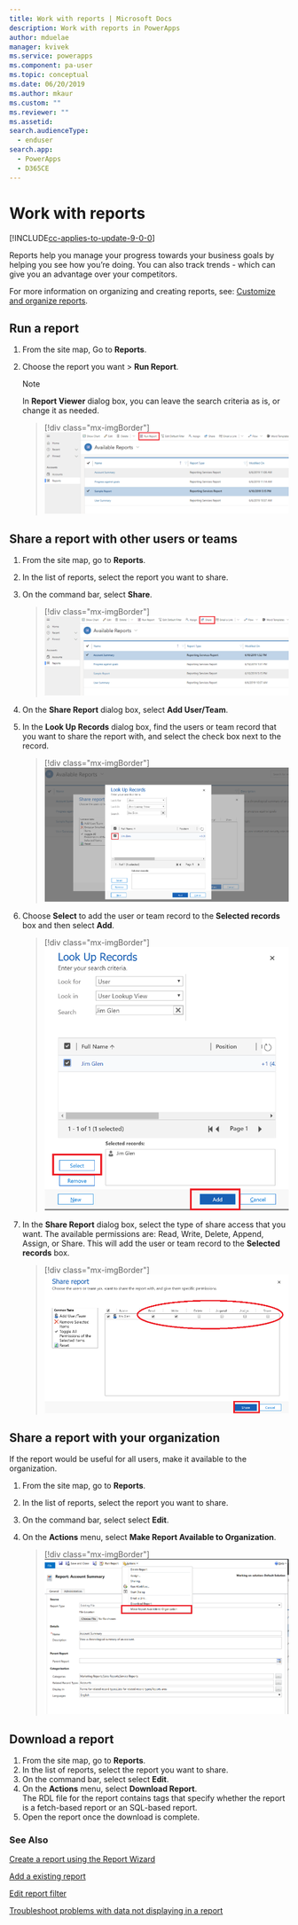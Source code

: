 ```yaml
---
title: Work with reports | Microsoft Docs
description: Work with reports in PowerApps
author: mduelae
manager: kvivek
ms.service: powerapps
ms.component: pa-user
ms.topic: conceptual
ms.date: 06/20/2019
ms.author: mkaur
ms.custom: ""
ms.reviewer: ""
ms.assetid: 
search.audienceType: 
  - enduser
search.app: 
  - PowerApps
  - D365CE
---
```

# Work with reports

[!INCLUDE[cc-applies-to-update-9-0-0](../includes/cc_applies_to_update_9_0_0.md)]

Reports help you manage your progress towards your business goals by helping you see how you’re doing. You can also track trends - which can give you an advantage over your competitors.  

For more information on organizing and creating reports, see: [Customize and organize reports](https://docs.microsoft.com/powerapps/maker/model-driven-apps/add-reporting-to-app).
  
## Run a report  
  
1. From the site map,  Go to **Reports**.  
2. Choose the report you want > **Run Report**.  
  
   > [!NOTE]
   >  In **Report Viewer** dialog box, you can leave the search criteria as is, or change it as needed.  
   
   > [!div class="mx-imgBorder"]
   > ![Run a report](media/report-run.png "Run a report")
 
  
## Share a report with other users or teams    

1. From the site map, go to **Reports**.  
2. In the list of reports, select the report you want to share.  
3. On the command bar, select **Share**.

   > [!div class="mx-imgBorder"]
   > ![share a report](media/report-share.png "share a report")
  
4. On the **Share Report** dialog box, select **Add User/Team**.    
5. In the **Look Up Records** dialog box, find the users or team record that you want to share the report with, and select the check box next to the record.

   > [!div class="mx-imgBorder"]
   > ![Select user to share a report](media/report-share1.png "Select a user to share report")

6. Choose **Select** to add the user or team record to the **Selected records** box and then select **Add**.

   > [!div class="mx-imgBorder"]
   > ![Add user to share a report](media/report-share2.png "Add user to share report")
  
7. In the **Share Report** dialog box, select the type of share access that you want. The available permissions are: Read, Write, Delete, Append, Assign, or Share. This will add the user or team record to the **Selected records** box.

   > [!div class="mx-imgBorder"]
   > ![Choose share access](media/report-share3.png "Choose share access")
  

## Share a report with your organization  
 If the report would be useful for all users, make it available to the organization.  

1. From the site map, go to **Reports**. 
2. In the list of reports, select the report you want to share.  
3. On the command bar, select select **Edit**.  
4. On the **Actions** menu, select **Make Report Available to Organization**.  
  
   > [!div class="mx-imgBorder"]
   > ![Share report with org](media/report-share4.png "Share report with org")

## Download a report

1. From the site map, go to **Reports**. 
2. In the list of reports, select the report you want to share.  
3. On the command bar, select select **Edit**.  
4. On the **Actions** menu, select **Download Report**.  
The RDL file for the report contains tags that specify whether the report is a fetch-based report or an SQL-based report.
5. Open the report once the download is complete.





### See Also

[Create a report using the Report Wizard](create-report-with-wizard.md)

[Add a existing report](add-existing-report.md)

[Edit report filter](edit-report-filter.md)

[ Troubleshoot problems with data not displaying in a report ](troubleshoot-reports.md)


